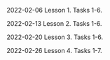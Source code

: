 2022-02-06 Lesson 1. Tasks 1-6.

2022-02-13 Lesson 2. Tasks 1-6.

2022-02-20 Lesson 3. Tasks 1-6.

2022-02-26 Lesson 4. Tasks 1-7.